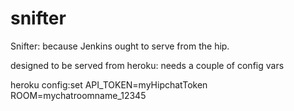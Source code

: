 snifter
=======

Snifter: because Jenkins ought to serve from the hip.

designed to be served from heroku: needs a couple of config vars

heroku config:set API_TOKEN=myHipchatToken ROOM=mychatroomname_12345
